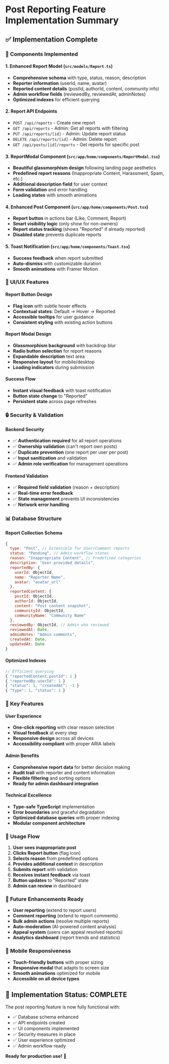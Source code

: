 # Post Reporting Feature Implementation Summary

## ✅ Implementation Complete

### 🔧 **Components Implemented**

#### 1. **Enhanced Report Model** (`src/models/Report.ts`)
- **Comprehensive schema** with type, status, reason, description
- **Reporter information** (userId, name, avatar)
- **Reported content details** (postId, authorId, content, community info)
- **Admin workflow fields** (reviewedBy, reviewedAt, adminNotes)
- **Optimized indexes** for efficient querying

#### 2. **Report API Endpoints**
- `POST /api/reports` - Create new report
- `GET /api/reports` - Admin: Get all reports with filtering
- `PUT /api/reports/[id]` - Admin: Update report status
- `DELETE /api/reports/[id]` - Admin: Delete report
- `GET /api/posts/[id]/reports` - Get reports for specific post

#### 3. **ReportModal Component** (`src/app/home/components/ReportModal.tsx`)
- **Beautiful glassmorphism design** following landing page aesthetics
- **Predefined report reasons** (Inappropriate Content, Harassment, Spam, etc.)
- **Additional description field** for user context
- **Form validation** and error handling
- **Loading states** with smooth animations

#### 4. **Enhanced Post Component** (`src/app/home/components/Post.tsx`)
- **Report button** in actions bar (Like, Comment, Report)
- **Smart visibility logic** (only show for non-owners)
- **Report status tracking** (shows "Reported" if already reported)
- **Disabled state** prevents duplicate reports

#### 5. **Toast Notification** (`src/app/home/components/Toast.tsx`)
- **Success feedback** when report submitted
- **Auto-dismiss** with customizable duration
- **Smooth animations** with Framer Motion

### 🎨 **UI/UX Features**

#### **Report Button Design**
- **Flag icon** with subtle hover effects
- **Contextual states**: Default → Hover → Reported
- **Accessible tooltips** for user guidance
- **Consistent styling** with existing action buttons

#### **Report Modal Design**
- **Glassmorphism background** with backdrop blur
- **Radio button selection** for report reasons
- **Expandable description** text area
- **Responsive layout** for mobile/desktop
- **Loading indicators** during submission

#### **Success Flow**
- **Instant visual feedback** with toast notification
- **Button state change** to "Reported" 
- **Persistent state** across page refreshes

### 🔒 **Security & Validation**

#### **Backend Security**
- ✅ **Authentication required** for all report operations
- ✅ **Ownership validation** (can't report own posts)
- ✅ **Duplicate prevention** (one report per user per post)
- ✅ **Input sanitization** and validation
- ✅ **Admin role verification** for management operations

#### **Frontend Validation**
- ✅ **Required field validation** (reason + description)
- ✅ **Real-time error feedback**
- ✅ **State management** prevents UI inconsistencies
- ✅ **Network error handling**

### 📊 **Database Structure**

#### **Report Collection Schema**
```javascript
{
  type: "Post", // Extensible for User/Comment reports
  status: "Pending", // Admin workflow states
  reason: "Inappropriate Content", // Predefined categories
  description: "User provided details",
  reportedBy: {
    userId: ObjectId,
    name: "Reporter Name",
    avatar: "avatar_url"
  },
  reportedContent: {
    postId: ObjectId,
    authorId: ObjectId,
    content: "Post content snapshot",
    communityId: ObjectId,
    communityName: "Community Name"
  },
  reviewedBy: ObjectId, // Admin who reviewed
  reviewedAt: Date,
  adminNotes: "Admin comments",
  createdAt: Date,
  updatedAt: Date
}
```

#### **Optimized Indexes**
```javascript
// Efficient querying
{ "reportedContent.postId": 1 }
{ "reportedBy.userId": 1 }
{ "status": 1, "createdAt": -1 }
{ "type": 1, "status": 1 }
```

### 🚀 **Key Features**

#### **User Experience**
- **One-click reporting** with clear reason selection
- **Visual feedback** at every step
- **Responsive design** across all devices
- **Accessibility compliant** with proper ARIA labels

#### **Admin Benefits**
- **Comprehensive report data** for better decision making
- **Audit trail** with reporter and content information
- **Flexible filtering** and sorting options
- **Ready for admin dashboard integration**

#### **Technical Excellence**
- **Type-safe TypeScript** implementation
- **Error boundaries** and graceful degradation
- **Optimized database queries** with proper indexing
- **Modular component architecture**

### 🎯 **Usage Flow**

1. **User sees inappropriate post**
2. **Clicks Report button** (flag icon)
3. **Selects reason** from predefined options
4. **Provides additional context** in description
5. **Submits report** with validation
6. **Receives instant feedback** via toast
7. **Button updates** to "Reported" state
8. **Admin can review** in dashboard

### 🔮 **Future Enhancements Ready**

- **User reporting** (extend to report users)
- **Comment reporting** (extend to report comments)
- **Bulk admin actions** (resolve multiple reports)
- **Auto-moderation** (AI-powered content analysis)
- **Appeal system** (users can appeal resolved reports)
- **Analytics dashboard** (report trends and statistics)

### 📱 **Mobile Responsiveness**

- **Touch-friendly buttons** with proper sizing
- **Responsive modal** that adapts to screen size
- **Smooth animations** optimized for mobile
- **Accessible on all device types**

## 🎉 **Implementation Status: COMPLETE**

The post reporting feature is now fully functional with:
- ✅ Database schema enhanced
- ✅ API endpoints created
- ✅ UI components implemented
- ✅ Security measures in place
- ✅ User experience optimized
- ✅ Admin workflow ready

**Ready for production use!** 🚀
